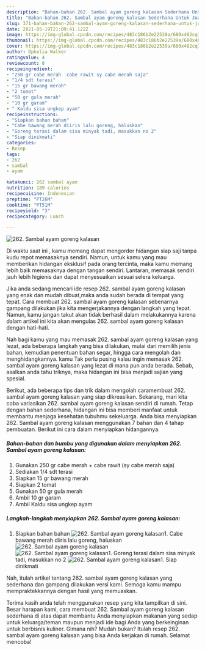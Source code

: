 ```yaml
---
description: "Bahan-bahan 262. Sambal ayam goreng kalasan Sederhana Untuk Jualan"
title: "Bahan-bahan 262. Sambal ayam goreng kalasan Sederhana Untuk Jualan"
slug: 371-bahan-bahan-262-sambal-ayam-goreng-kalasan-sederhana-untuk-jualan
date: 2021-05-19T21:09:41.122Z
image: https://img-global.cpcdn.com/recipes/483c186b2e22539a/680x482cq70/262-sambal-ayam-goreng-kalasan-foto-resep-utama.jpg
thumbnail: https://img-global.cpcdn.com/recipes/483c186b2e22539a/680x482cq70/262-sambal-ayam-goreng-kalasan-foto-resep-utama.jpg
cover: https://img-global.cpcdn.com/recipes/483c186b2e22539a/680x482cq70/262-sambal-ayam-goreng-kalasan-foto-resep-utama.jpg
author: Ophelia Walker
ratingvalue: 4
reviewcount: 8
recipeingredient:
- "250 gr cabe merah  cabe rawit sy cabe merah saja"
- "1/4 sdt terasi"
- "15 gr bawang merah"
- "2 tomat"
- "50 gr gula merah"
- "10 gr garam"
- " Kaldu sisa ungkep ayam"
recipeinstructions:
- "Siapkan bahan bahan"
- "Cabe bawang merah diiris lalu goreng, haluskan"
- "Goreng terasi dalam sisa minyak tadi, masukkan no 2"
- "Siap dinikmati"
categories:
- Resep
tags:
- 262
- sambal
- ayam

katakunci: 262 sambal ayam 
nutrition: 189 calories
recipecuisine: Indonesian
preptime: "PT26M"
cooktime: "PT51M"
recipeyield: "3"
recipecategory: Lunch

---
```



![262. Sambal ayam goreng kalasan](https://img-global.cpcdn.com/recipes/483c186b2e22539a/680x482cq70/262-sambal-ayam-goreng-kalasan-foto-resep-utama.jpg)

Di waktu  saat ini , kamu memang dapat mengorder hidangan siap saji tanpa kudu repot memasaknya sendiri. Namun, untuk kamu yang mau memberikan hidangan eksklusif pada orang tercinta, maka kamu memang lebih baik memasaknya dengan tangan sendiri. Lantaran, memasak sendiri jauh lebih higienis dan dapat menyesuaikan sesuai selera keluarga.

Jika anda sedang mencari ide resep 262. sambal ayam goreng kalasan yang enak dan mudah dibuat,maka anda sudah berada di tempat yang tepat. Cara membuat 262. sambal ayam goreng kalasan  sebenarnya gampang dilakukan jika kita mengerjakannya dengan langkah yang tepat. Namun, kamu jangan takut akan tidak berhasil dalam melakukannya 
karena dalam artikel ini kita akan mengulas 262. sambal ayam goreng kalasan dengan hati-hati.  



Nah bagi kamu yang mau memasak 262. sambal ayam goreng kalasan yang lezat, ada beberapa langkah yang bisa dilakukan, mulai dari memilih jenis bahan, kemudian penentuan bahan segar, hingga cara mengolah dan menghidangkannya. kamu Tak perlu pusing kalau ingin memasak 262. sambal ayam goreng kalasan yang lezat di mana pun anda berada. Sebab, asalkan anda  tahu triknya, maka hidangan ini bisa menjadi sajian yang spesial.

Berikut, ada beberapa tips dan trik dalam mengolah caramembuat 262. sambal ayam goreng kalasan yang siap dikreasikan. Sekarang, mari kita coba variasikan 262. sambal ayam goreng kalasan sendiri di rumah. Tetap dengan bahan sederhana, hidangan ini bisa memberi manfaat untuk membantu menjaga kesehatan tubuhmu sekeluarga. Anda bisa menyiapkan 262. Sambal ayam goreng kalasan menggunakan 7 bahan dan 4 tahap pembuatan. Berikut ini cara dalam menyiapkan hidangannya.

<!--inarticleads1-->

##### Bahan-bahan dan bumbu yang digunakan dalam menyiapkan 262. Sambal ayam goreng kalasan:

1. Gunakan 250 gr cabe merah + cabe rawit (sy cabe merah saja)
1. Sediakan 1/4 sdt terasi
1. Siapkan 15 gr bawang merah
1. Siapkan 2 tomat
1. Gunakan 50 gr gula merah
1. Ambil 10 gr garam
1. Ambil  Kaldu sisa ungkep ayam




<!--inarticleads2-->

##### Langkah-langkah menyiapkan 262. Sambal ayam goreng kalasan:

1. Siapkan bahan bahan
<img src="https://img-global.cpcdn.com/steps/3fc86380dfd5d2c6/160x128cq70/262-sambal-ayam-goreng-kalasan-langkah-memasak-1-foto.jpg" alt="262. Sambal ayam goreng kalasan">1. Cabe bawang merah diiris lalu goreng, haluskan
<img src="https://img-global.cpcdn.com/steps/14e1e86ed00cd735/160x128cq70/262-sambal-ayam-goreng-kalasan-langkah-memasak-2-foto.jpg" alt="262. Sambal ayam goreng kalasan"><img src="https://img-global.cpcdn.com/steps/2cff89ffc14f91a4/160x128cq70/262-sambal-ayam-goreng-kalasan-langkah-memasak-2-foto.jpg" alt="262. Sambal ayam goreng kalasan">1. Goreng terasi dalam sisa minyak tadi, masukkan no 2
<img src="https://img-global.cpcdn.com/steps/86600ea2d8e21c19/160x128cq70/262-sambal-ayam-goreng-kalasan-langkah-memasak-3-foto.jpg" alt="262. Sambal ayam goreng kalasan">1. Siap dinikmati




Nah, itulah artikel tentang  262. sambal ayam goreng kalasan  yang sederhana dan gampang dilakukan versi kami. Semoga kamu mampu mempraktekkannya dengan hasil yang memuaskan. 

Terima kasih anda telah menggunakan resep yang kita tampilkan di sini. Besar harapan kami, cara membuat  262. Sambal ayam goreng kalasan sederhana di atas dapat membantu Anda menyiapkan makanan yang sedap untuk keluarga/teman maupun menjadi ide bagi Anda yang berkeinginan untuk berbisnis kuliner. Gimana nih? Mudah bukan? Itulah resep 262. sambal ayam goreng kalasan yang bisa Anda kerjakan di rumah. Selamat mencoba!

